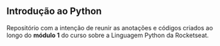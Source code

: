 ## Introdução ao Python

Repositório com a intenção de reunir as anotações e códigos criados ao longo do **módulo 1** do curso sobre a Linguagem Python da Rocketseat.

